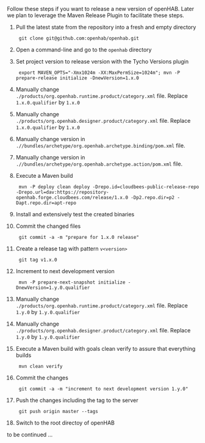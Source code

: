 Follow these steps if you want to release a new version of openHAB. Later we plan to leverage the Maven Release Plugin to facilitate these steps.

1. Pull the latest state from the repository into a fresh and empty directory

        git clone git@github.com:openhab/openhab.git
1. Open a command-line and go to the `openhab` directory
1. Set project version to release version with the Tycho Versions plugin

        export MAVEN_OPTS="-Xmx1024m -XX:MaxPermSize=1024m"; mvn -P prepare-release initialize -DnewVersion=1.x.0
1. Manually change `./products/org.openhab.runtime.product/category.xml` file. Replace `1.x.0.qualifier` by `1.x.0`
1. Manually change `./products/org.openhab.designer.product/category.xml` file. Replace `1.x.0.qualifier` by `1.x.0`
1. Manually change version in `.//bundles/archetype/org.openhab.archetype.binding/pom.xml` file.
1. Manually change version in `.//bundles/archetype/org.openhab.archetype.action/pom.xml` file.
1. Execute a Maven build

        mvn -P deploy clean deploy -Drepo.id=cloudbees-public-release-repo -Drepo.url=dav:https://repository-openhab.forge.cloudbees.com/release/1.x.0 -Dp2.repo.dir=p2 -Dapt.repo.dir=apt-repo
1. Install and extensively test the created binaries
1. Commit the changed files

        git commit -a -m "prepare for 1.x.0 release"
1. Create a release tag with pattern `v<version>`

        git tag v1.x.0
1. Increment to next development version

        mvn -P prepare-next-snapshot initialize -DnewVersion=1.y.0.qualifier
1. Manually change `./products/org.openhab.runtime.product/category.xml` file. Replace `1.y.0` by `1.y.0.qualifier`
1. Manually change `./products/org.openhab.designer.product/category.xml` file. Replace `1.y.0` by `1.y.0.qualifier`
1. Execute a Maven build with goals clean verify to assure that everything builds

        mvn clean verify
1. Commit the changes

        git commit -a -m "increment to next development version 1.y.0"
1. Push the changes including the tag to the server

        git push origin master --tags
1. Switch to the root directoy of openHAB

to be continued …